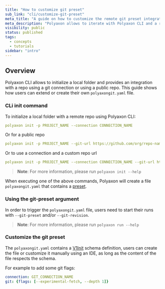 ```yaml
---
title: "How to customize git preset"
sub_link: "cli/customize-git-preset"
meta_title: "A guide on how to customize the remote git preset integration - Core Concepts"
meta_description: "Polyaxon allows to iterate with Polyaxon CLI and a remote git repo, this guide shows how users can extend or create their own polyaxongit.yaml file."
visibility: public
status: published
tags:
  - concepts
  - tutorials
sidebar: "intro"
---
```


## Overview

Polyaxon CLI allows to initialize a local folder and provides an integration with a repo using a git connection or using a public repo. 
This guide shows how users can extend or create their own `polyaxongit.yaml` file.


### CLi init command

To initialize a local folder with a remote repo using Polyaxon CLI:

```yaml
polyaxon init -p PROJECT_NAME --connection CONNECTION_NAME
```

Or for a public repo

```yaml
polyaxon init -p PROJECT_NAME --git-url https://github.com/org/repo-name
```

Or to use a connection and a custom repo url

```yaml
polyaxon init -p PROJECT_NAME --connection CONNECTION_NAME --git-url https://github.com/org/repo-name
```

> **Note**: For more information, please run `polyaxon init --help`

When executing one of the above commands, Polyaxon will create a file `polyaxongit.yaml` that contains a [preset](/docs/core/scheduling-presets/).

### Using the git-preset argument

In order to trigger the `polyaxongit.yaml` file, users need to start their runs with `--git-preset` and/or `--git-revision`.

> **Note**: For more information, please run `polyaxon run --help`

### Customize the git preset

The `polyaxongit.yaml` contains a [V1Init](/docs/core/specification/init/) schema definition, users can create the file or customize it manually using an IDE, as long as the content of the file respects the schema.

For example to add some git flags:

```yaml
connection: GIT_CONNECTION_NAME
git: {flags: [--experimental-fetch, --depth 1]}
``` 
